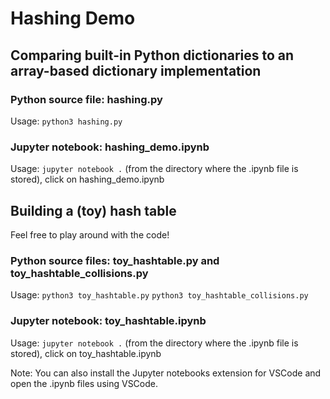 # Hashing Demo

## Comparing built-in Python dictionaries to an array-based dictionary implementation

### Python source file: hashing.py

Usage: `python3 hashing.py`

### Jupyter notebook: hashing_demo.ipynb

Usage: `jupyter notebook .` (from the directory where the .ipynb file is stored), click on hashing_demo.ipynb

## Building a (toy) hash table

Feel free to play around with the code!

### Python source files: toy_hashtable.py and toy_hashtable_collisions.py

Usage: `python3 toy_hashtable.py` `python3 toy_hashtable_collisions.py`

### Jupyter notebook: toy_hashtable.ipynb

Usage: `jupyter notebook .` (from the directory where the .ipynb file is stored), click on toy_hashtable.ipynb

Note: You can also install the Jupyter notebooks extension for VSCode and open the .ipynb files using VSCode.
